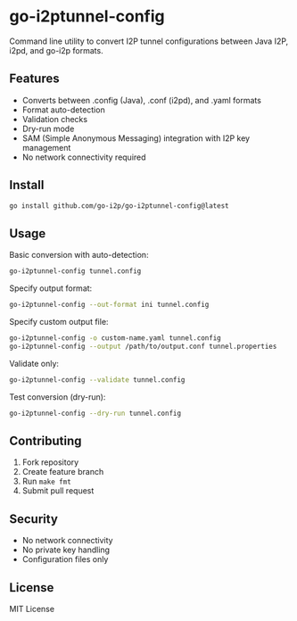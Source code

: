 # go-i2ptunnel-config

Command line utility to convert I2P tunnel configurations between Java I2P, i2pd, and go-i2p formats.

## Features

- Converts between .config (Java), .conf (i2pd), and .yaml formats
- Format auto-detection
- Validation checks
- Dry-run mode
- SAM (Simple Anonymous Messaging) integration with I2P key management
- No network connectivity required

## Install

```bash
go install github.com/go-i2p/go-i2ptunnel-config@latest
```

## Usage

Basic conversion with auto-detection:
```bash
go-i2ptunnel-config tunnel.config
```

Specify output format:
```bash
go-i2ptunnel-config --out-format ini tunnel.config
```

Specify custom output file:
```bash
go-i2ptunnel-config -o custom-name.yaml tunnel.config
go-i2ptunnel-config --output /path/to/output.conf tunnel.properties
```

Validate only:
```bash
go-i2ptunnel-config --validate tunnel.config
```

Test conversion (dry-run):
```bash
go-i2ptunnel-config --dry-run tunnel.config
```

## Contributing

1. Fork repository
2. Create feature branch
3. Run `make fmt`
4. Submit pull request

## Security

- No network connectivity
- No private key handling
- Configuration files only

## License

MIT License